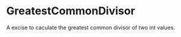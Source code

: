 GreatestCommonDivisor
=====================

A excise to caculate the greatest common divisor of two int values.
